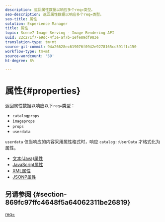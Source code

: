 ```yaml
---
description: 返回属性数据以响应多个req=类型。
seo-description: 返回属性数据以响应多个req=类型。
seo-title: 属性
solution: Experience Manager
title: 属性
topic: Scene7 Image Serving - Image Rendering API
uuid: 22c271f7-e9dc-4f3e-af7b-1efe89df983e
translation-type: tm+mt
source-git-commit: 94a26628ec619076f0942e9278165cc591f1c150
workflow-type: tm+mt
source-wordcount: '59'
ht-degree: 8%

---
```



# 属性{#properties}

返回属性数据以响应以下`req=`类型：

* `catalogprops`
* `imageprops`
* `props`
* `userdata`

`userdata` 仅当响应的内容采用属性格式时，响应 `catalog::UserData` 才格式化为属性。

* [文本(Java)属性](r-text-java-properties.md)
* [JavaScript属性](r-javascript-properties.md)
* [XML属性](r-xml-properties.md)
* [JSONP属性](r-json-properties.md)


## 另请参阅 {#section-869fc97ffc4648f5a64062311be26819}

[req=](../../../../../../is-api/http-ref/image-serving-api-ref/c-http-protocol-reference/c-command-reference/r-req/r-req.md#reference-907cdb4a97034db7ad94695f25552e76)
